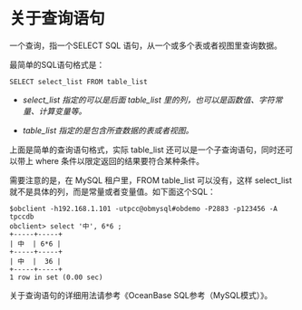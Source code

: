 关于查询语句 
===========================



一个查询，指一个SELECT SQL 语句，从一个或多个表或者视图里查询数据。

最简单的SQL语句格式是：

    SELECT select_list FROM table_list



* *select_list 指定的可以是后面 table_list 里的列，也可以是函数值、字符常量、计算变量等。* 

* *table_list 指定的是包含所查数据的表或者视图。* 




上面是简单的查询语句格式，实际 table_list 还可以是一个子查询语句，同时还可以带上 where 条件以限定返回的结果要符合某种条件。

需要注意的是，在 MySQL 租户里，FROM table_list 可以没有，这样 select_list 就不是具体的列，而是常量或者变量值。如下面这个SQL：

    $obclient -h192.168.1.101 -utpcc@obmysql#obdemo -P2883 -p123456 -A tpccdb
    obclient> select '中', 6*6 ;
    +-----+-----+
    | 中  | 6*6 |
    +-----+-----+
    | 中  |  36 |
    +-----+-----+
    1 row in set (0.00 sec)



关于查询语句的详细用法请参考《OceanBase SQL参考（MySQL模式）》。
